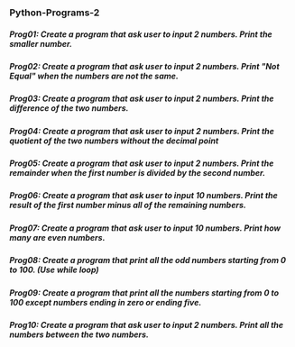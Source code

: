 ### Python-Programs-2

##### Prog01: Create a program that ask user to input 2 numbers. Print the smaller number.
##### Prog02: Create a program that ask user to input 2 numbers. Print "Not Equal" when the numbers are not the same.
##### Prog03: Create a program that ask user to input 2 numbers. Print the difference of the two numbers.
##### Prog04: Create a program that ask user to input 2 numbers. Print the quotient of the two numbers without the decimal point
##### Prog05: Create a program that ask user to input 2 numbers. Print the remainder when the first number is divided by the second number.
##### Prog06: Create a program that ask user to input 10 numbers. Print the result of the first number minus all of the remaining numbers.
##### Prog07: Create a program that ask user to input 10 numbers. Print how many are even numbers.
##### Prog08: Create a program that print all the odd numbers starting from 0 to 100. (Use while loop)
##### Prog09: Create a program that print all the numbers starting from 0 to 100 except numbers ending in zero or ending five.
##### Prog10: Create a program that ask user to input 2 numbers. Print all the numbers between the two numbers.